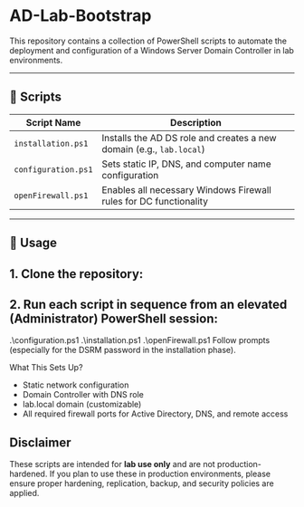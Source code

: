 # AD-Lab-Bootstrap

This repository contains a collection of PowerShell scripts to automate the deployment and configuration of a Windows Server Domain Controller in lab environments.

---

## 📂 Scripts

| Script Name        | Description                                                         |
|--------------------|---------------------------------------------------------------------|
| `installation.ps1` | Installs the AD DS role and creates a new domain (e.g., `lab.local`) |
| `configuration.ps1`| Sets static IP, DNS, and computer name configuration                |
| `openFirewall.ps1` | Enables all necessary Windows Firewall rules for DC functionality   |

---

## 🚀 Usage

## 1. Clone the repository:

## 2. Run each script in sequence from an elevated (Administrator) PowerShell session:

.\configuration.ps1
.\installation.ps1
.\openFirewall.ps1
Follow prompts (especially for the DSRM password in the installation phase).

What This Sets Up?
- Static network configuration
- Domain Controller with DNS role
- lab.local domain (customizable)
- All required firewall ports for Active Directory, DNS, and remote access

## Disclaimer
These scripts are intended for **lab use only** and are not production-hardened.
If you plan to use these in production environments, please ensure proper hardening, replication, backup, and security policies are applied.

